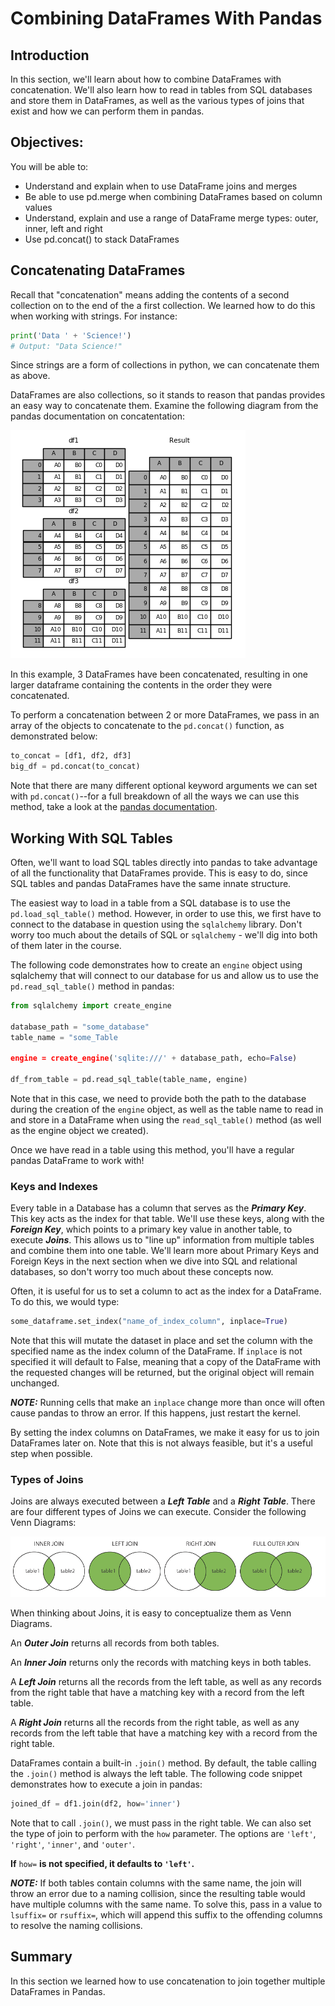 
# Combining DataFrames With Pandas

## Introduction

In this section, we'll learn about how to combine DataFrames with concatenation.  We'll also learn how to read in tables from SQL databases and store them in DataFrames, as well as the various types of joins that exist and how we can perform them in pandas.  

## Objectives:
You will be able to:
* Understand and explain when to use DataFrame joins and merges
* Be able to use pd.merge when combining DataFrames based on column values
* Understand, explain and use a range of DataFrame merge types: outer, inner, left and right
* Use pd.concat() to stack DataFrames


## Concatenating DataFrames

Recall that "concatenation" means adding the contents of a second collection on to the end of the a first collection.  We learned how to do this when working with strings.  For instance:

```python
print('Data ' + 'Science!')
# Output: "Data Science!"
```
Since strings are a form of collections in python, we can concatenate them as above.  

DataFrames are also collections, so it stands to reason that pandas provides an easy way to concatenate them.  Examine the following diagram from the pandas documentation on concatentation:

<img src='concat.png'>

In this example, 3 DataFrames have been concatenated, resulting in one larger dataframe containing the contents in the order they were concatenated.  

To perform a concatenation between 2 or more DataFrames, we pass in an array of the objects to concatenate to the `pd.concat()` function, as demonstrated below:

```python
to_concat = [df1, df2, df3]
big_df = pd.concat(to_concat)
```

Note that there are many different optional keyword arguments we can set with `pd.concat()`--for a full breakdown of all the ways we can use this method, take a look at the [pandas documentation](http://pandas.pydata.org/pandas-docs/stable/merging.html).

## Working With SQL Tables

Often, we'll want to load SQL tables directly into pandas to take advantage of all the functionality that DataFrames provide.  This is easy to do, since SQL tables and pandas DataFrames have the same innate structure.  

The easiest way to load in a table from a SQL database is to use the `pd.load_sql_table()` method.  However, in order to use this, we first have to connect to the database in question using the `sqlalchemy` library. Don't worry too much about the details of SQL or `sqlalchemy` - we'll dig into both of them later in the course.

The following code demonstrates how to create an `engine` object using sqlalchemy that will connect to our database for us and allow us to use the `pd.read_sql_table()` method in pandas:

```python
from sqlalchemy import create_engine

database_path = "some_database"
table_name = "some_Table

engine = create_engine('sqlite:///' + database_path, echo=False)

df_from_table = pd.read_sql_table(table_name, engine)
```

Note that in this case, we need to provide both the path to the database during the creation of the `engine` object, as well as the table name to read in and store in a DataFrame when using the `read_sql_table()` method (as well as the engine object we created).

Once we have read in a table using this method, you'll have a regular pandas DataFrame to work with!

### Keys and Indexes

Every table in a Database has a column that serves as the **_Primary Key_**. This key acts as the index for that table.  We'll use these keys, along with the **_Foreign Key_**, which points to a primary key value in another table, to execute **_Joins_**. This allows us to "line up" information from multiple tables and combine them into one table. We'll learn more about Primary Keys and Foreign Keys in the next section when we dive into SQL and relational databases, so don't worry too much about these concepts now. 

Often, it is useful for us to set a column to act as the index for a DataFrame.  To do this, we would type:

```python
some_dataframe.set_index("name_of_index_column", inplace=True)
```

Note that this will mutate the dataset in place and set the column with the specified name as the index column of the DataFrame.  If `inplace` is not specified it will default to False, meaning that a copy of the DataFrame with the requested changes will be returned, but the original object will remain unchanged. 

**_NOTE:_** Running cells that make an `inplace` change more than once will often cause pandas to throw an error.  If this happens, just restart the kernel.

By setting the index columns on DataFrames, we make it easy for us to join DataFrames later on. Note that this is not always feasible, but it's a useful step when possible.  

### Types of Joins

Joins are always executed between a **_Left Table_** and a **_Right Table_**.  There are four different types of Joins we can execute.  Consider the following Venn Diagrams:

<img src='joins.png'>

When thinking about Joins, it is easy to conceptualize them as Venn Diagrams.  

An **_Outer Join_** returns all records from both tables. 

An **_Inner Join_** returns only the records with matching keys in both tables.

A **_Left Join_** returns all the records from the left table, as well as any records from the right table that have a matching key with a record from the left table.

A **_Right Join_** returns all the records from the right table, as well as any records from the left table that have a matching key with a record from the right table. 

DataFrames contain a built-in `.join()` method. By default, the table calling the `.join()` method is always the left table.  The following code snippet demonstrates how to execute a join in pandas:

```python
joined_df = df1.join(df2, how='inner')
```

Note that to call `.join()`, we must pass in the right table.  We can also set the type of join to perform with the `how` parameter.  The options are `'left'`, `'right'`, `'inner'`, and `'outer'`.

**If** `how=` **is not specified, it defaults to `'left'`.**

**_NOTE:_** If both tables contain columns with the same name, the join will throw an error due to a naming collision, since the resulting table would have multiple columns with the same name.  To solve this, pass in a value to `lsuffix=` or `rsuffix=`, which will append this suffix to the offending columns to resolve the naming collisions. 

## Summary

In this section we learned how to use concatenation to join together multiple DataFrames in Pandas.


